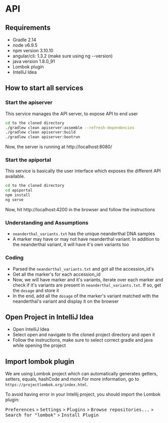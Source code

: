# API

## Requirements

- Gradle 2.14
- node v6.9.5
- npm version 3.10.10
- angular/cli: 1.3.2 (make sure using ng --version)
- java version 1.8.0_91
- Lombok plugin
- IntelliJ Idea

## How to start all services

### Start the apiserver

This service manages the API server, to expose API to end user

```bash
cd to the cloned directory
./gradlew clean apiserver:assemble --refresh-dependencies
./gradlew clean apiserver:build
./gradlew clean apiserver:bootrun
```
Now, the server is running at http://localhost:8080/

### Start the apiportal

This service is basically the user interface which exposes the different API available.

```bash
cd to the cloned directory 
cd apiportal
npm install
ng serve
```

Now, hit http://localhost:4200 in the browser and follow the instructions

### Understanding and Assumptions

- `neanderthal_variants.txt` has the unique neanderthal DNA samples
- A marker may have or may not have neanderthal variant. In addition to the neanderthal variant, it will have it's own variants too
  
### Coding 

- Parsed the `neanderthal_variants.txt` and got all the accession_id's
- Get all the marker's for each accession_id
- Now, we will have marker and it's variants, iterate over each marker and check if it's variants are present in `neanderthal_variants.txt`. 
If so, get the `dosage` and store it
- In the end, add all the `dosage` of the marker's variant matched with the neanderthal's variant and display it on the browser

## Open Project in IntelliJ Idea
- Open IntelliJ Idea
- Select open and navigate to the cloned project directory and open it
- Follow the instructions, make sure to select correct gradle and java while opening the project

## Import lombok plugin

We are using Lombok project which can automatically generates getters, setters, equals, hashCode and more.For more information, go to `https://projectlombok.org/index.html`.

To avoid having error in your Intellij project, you should import the Lombok plugin:

<kbd>Preferences</kbd> > <kbd>Settings</kbd> > <kbd>Plugins</kbd> > <kbd>Browse repositories...</kbd> > <kbd>Search for "lombok"</kbd> > <kbd>Install Plugin</kbd>
